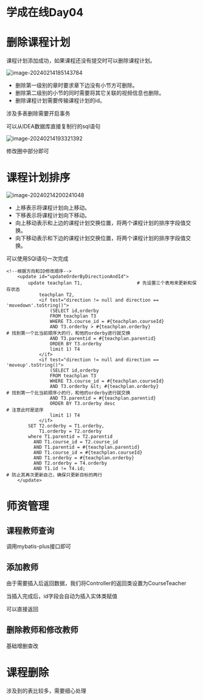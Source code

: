 # 学成在线Day04



# 删除课程计划

课程计划添加成功，如果课程还没有提交时可以删除课程计划。

![image-20240214185143784](C:\Users\Wwhds\AppData\Roaming\Typora\typora-user-images\image-20240214185143784.png)

- 删除第一级别的章时要求章下边没有小节方可删除。 
- 删除第二级别的小节的同时需要将其它关联的视频信息也删除。
- 删除课程计划需要传输课程计划的id。

涉及多表删除需要开启事务

可以从IDEA数据库直接复制行的sql语句

![image-20240214193321392](C:\Users\Wwhds\AppData\Roaming\Typora\typora-user-images\image-20240214193321392.png)

修改圈中部分即可



# 课程计划排序

![image-20240214200241048](C:\Users\Wwhds\AppData\Roaming\Typora\typora-user-images\image-20240214200241048.png)

- 上移表示将课程计划向上移动。 
- 下移表示将课程计划向下移动。 
- 向上移动表示和上边的课程计划交换位置，将两个课程计划的排序字段值交换。 
- 向下移动表示和下边的课程计划交换位置，将两个课程计划的排序字段值交换。

可以使用SQl语句一次完成

```
<!--根据方向和ID修改顺序-->
    <update id="updateOrderByDirectionAndId">
        update teachplan T1,					# 先设置三个表用来更新和保存状态
            teachplan T2,
            <if test="direction != null and direction == 'movedown'.toString()">
                (SELECT id,orderby
                FROM teachplan T3
                WHERE T3.course_id = #{teachplan.courseId}						
                AND T3.orderby > #{teachplan.orderby}					# 找到第一个比当前顺序大的行，和他的orderby进行就交换
                AND T3.parentid = #{teachplan.parentid}
                ORDER BY T3.orderby
                limit 1) T4
            </if>
            <if test="direction != null and direction == 'moveup'.toString()">
                (SELECT id,orderby
                FROM teachplan T3
                WHERE T3.course_id = #{teachplan.courseId}
                AND T3.orderby &lt; #{teachplan.orderby}				# 找到第一个比当前顺序小的行，和他的orderby进行就交换
                AND T3.parentid = #{teachplan.parentid}
                ORDER BY T3.orderby desc								# 注意此时是逆序
                limit 1) T4
            </if>
        SET T2.orderby = T1.orderby,
            T1.orderby = T2.orderby
        where T1.parentid = T2.parentid
          AND T1.course_id = T2.course_id
          AND T1.parentid = #{teachplan.parentid}
          AND T1.course_id = #{teachplan.courseId}
          AND T1.orderby = #{teachplan.orderby}
          AND T2.orderby = T4.orderby
          AND T1.id != T4.id;											# 防止其再次更新自己，确保只更新目标的两行
    </update>
```

# 师资管理

## 课程教师查询

调用mybatis-plus接口即可

## 添加教师

由于需要插入后返回数据，我们将Controller的返回类设置为CourseTeacher

当插入完成后，id字段会自动为插入实体类赋值

可以直接返回

## 删除教师和修改教师

基础增删查改



# 课程删除

涉及到的表比较多，需要细心处理

